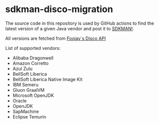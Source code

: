 # sdkman-disco-migration

The source code in this repository is used by GitHub actions to find the latest version of a given Java vendor and post it to [SDKMAN!](https://github.com/sdkman/).

All versions are fetched from [Foojay´s Disco API](https://github.com/foojayio/discoapi)

List of supported vendors:
* Alibaba Dragonwell
* Amazon Corretto
* Azul Zulu
* BellSoft Liberica
* BellSoft Liberica Native Image Kit
* IBM Semeru
* Gluon GraalVM
* Microsoft OpenJDK
* Oracle
* OpenJDK
* SapMachine
* Eclipse Temurin
